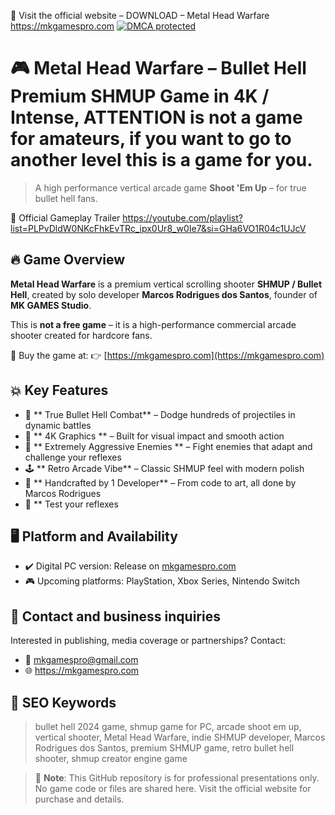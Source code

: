 🔗 Visit the official website – DOWNLOAD – Metal Head Warfare https://mkgamespro.com
[![DMCA protected](https://images.dmca.com/Badges/dmca_protected_16_120.png?ID=244b7a52-67e1-4a5b-8a97-a2772779b9bc)](https://www.dmca.com/Protection/Status.aspx?ID=244b7a52-67e1-4a5b-8a97-a2772779b9bc)


# 🎮 Metal Head Warfare – Bullet Hell Premium SHMUP Game in 4K / Intense, ATTENTION is not a game for amateurs, if you want to go to another level this is a game for you.

> A high performance vertical arcade game **Shoot 'Em Up** – for true bullet hell fans.

🚀 Official Gameplay Trailer
https://youtube.com/playlist?list=PLPvDldW0NKcFhkEvTRc_ipx0Ur8_w0Ie7&si=GHa6VO1R04c1UJcV

## 🔥 Game Overview

**Metal Head Warfare** is a premium vertical scrolling shooter **SHMUP / Bullet Hell**, created by solo developer **Marcos Rodrigues dos Santos**, founder of **MK GAMES Studio**.

This is **not a free game** – it is a high-performance commercial arcade shooter created for hardcore fans.

🛒 Buy the game at: 👉 [https://mkgamespro.com](https://mkgamespro.com)

## 💥 Key Features

- 🎯 ** True Bullet Hell Combat** – Dodge hundreds of projectiles in dynamic battles
- 📸 ** 4K Graphics ** – Built for visual impact and smooth action
- 🧠 ** Extremely Aggressive Enemies ** – Fight enemies that adapt and challenge your reflexes
- 🕹️ ** Retro Arcade Vibe** – Classic SHMUP feel with modern polish
- 🎨 ** Handcrafted by 1 Developer** – From code to art, all done by Marcos Rodrigues
- 🎯 ** Test your reflexes

## 🖥️ Platform and Availability

- ✔️ Digital PC version: Release on [mkgamespro.com](https://mkgamespro.com)
- 🎮 Upcoming platforms: PlayStation, Xbox Series, Nintendo Switch

## 📧 Contact and business inquiries

Interested in publishing, media coverage or partnerships? Contact:

- 📧 mkgamespro@gmail.com
- 🌐 https://mkgamespro.com

## 🔎 SEO Keywords

> bullet hell 2024 game, shmup game for PC, arcade shoot em up, vertical shooter, Metal Head Warfare, indie SHMUP developer, Marcos Rodrigues dos Santos, premium SHMUP game, retro bullet hell shooter, shmup creator engine game

> 🚨 **Note**: This GitHub repository is for professional presentations only.
> No game code or files are shared here. Visit the official website for purchase and details.
